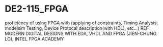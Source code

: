 # DE2-115_FPGA
proficiency of using FPGA with (applying of constraints, Timing Analysis, modelsim Testing, Device Protocal description(with HDL), etc...)
REF. MODERN DIGITAL DESIGNS WITH EDA, VHDL AND FPGA (JIEN-CHUNG LO), INTEL FPGA ACADEMY
